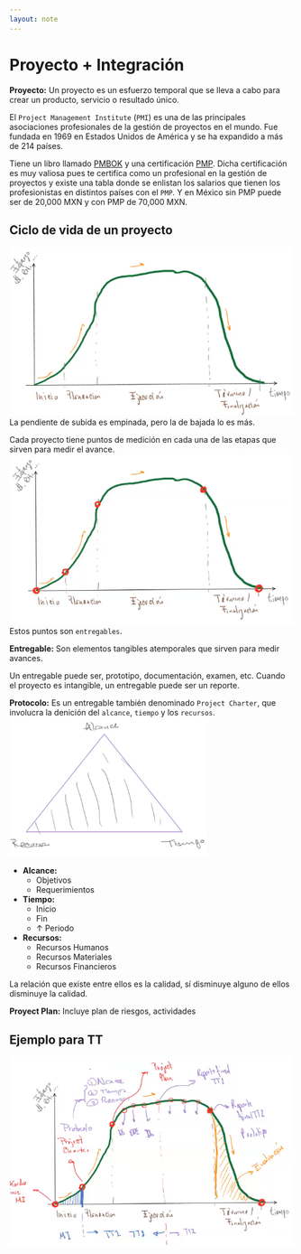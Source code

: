```yaml
---
layout: note
---
```


# Proyecto + Integración
**Proyecto:** Un proyecto es un esfuerzo temporal que se lleva a cabo para crear un producto, servicio o resultado único.

El `Project Management Institute` (`PMI`) es una de las principales asociaciones profesionales de la gestión de proyectos en el mundo. Fue fundada en 1969 en Estados Unidos de América y se ha expandido a más de 214 países. 

Tiene un libro llamado [PMBOK](http://amzn.to/2u0QoLW) y una certificación [PMP](http://www.pmoinformatica.com/2020/06/la-certificacion-pmp-internacional-2020.html). Dicha certificación es muy valiosa pues te certifica como un profesional en la gestión de proyectos y existe una tabla donde se enlistan los salarios que tienen los profesionistas en distintos países con el `PMP`. Y en México sin PMP puede ser de 20,000 MXN y con PMP de 70,000 MXN.

## Ciclo de vida de un proyecto
![0e572f57498cafaa7c3e70e6d137914f.png](../../img/b2df06e686df4f28ad70a58307c1bc74.png)
La pendiente de subida es empinada, pero la de bajada lo es más.

Cada proyecto tiene puntos de medición en cada una de las etapas que sirven para medir el avance.
![8cb31adb8c70e13e0caff3933a2d872a.png](../../img/19c0689cf8ef49259e6219bda92aeb77.png)
Estos puntos son `entregables`.

**Entregable:** Son elementos tangibles atemporales que sirven para medir avances.

Un entregable puede ser, prototipo, documentación, examen, etc.
Cuando el proyecto es intangible, un entregable puede ser un reporte.

**Protocolo:** Es un entregable también denominado `Project Charter`, que involucra la denición del `alcance`, `tiempo` y los `recursos`.
![e57da13543f9714ba4186a1a5e3da0b5.png](../../img/823edcd85f0f425db3e7a07a8c197d56.png)
* **Alcance:**
	* Objetivos
	* Requerimientos
* **Tiempo:**
	* Inicio
	* Fin
	* $\uparrow$ Periodo
* **Recursos:**
	* Recursos Humanos
	* Recursos Materiales
	* Recursos Financieros

La relación que existe entre ellos es la calidad, sí disminuye alguno de ellos disminuye la calidad.

**Proyect Plan:** Incluye plan de riesgos, actividades

## Ejemplo para TT
![b15058884ee93efd924a69be7b2ff440.png](../../img/20f4c18bfc4241fba4ab4a57755bffa1.png)